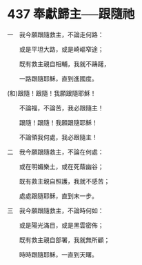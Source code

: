 # 437 奉獻歸主──跟隨祂

一　我今願跟隨救主，不論走何路：

　　或是平坦大路，或是崎嶇窄途；

　　既有救主親自相輔，我就不躊躇，

　　一路跟隨耶穌，直到進國度。

(和)跟隨！跟隨！我願跟隨耶穌！

　　不論福，不論苦，我必跟隨主！

　　跟隨！跟隨！我願跟隨耶穌！

　　不論領我何處，我必跟隨主！

二　我今願跟隨救主，不論在何處：

　　或在明媚樂土，或在死蔭幽谷；

　　既有救主親自照護，我就不感苦；

　　處處跟隨耶穌，直到末一步。

三　我今願跟隨救主，不論時何如：

　　或是陽光滿目，或是黑雲密佈；

　　既有救主親自部署，我就無所顧；

　　時時跟隨耶穌，一直到天曙。

